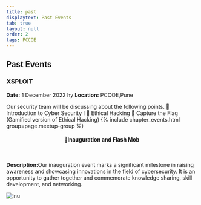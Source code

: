 ```yaml
---
title: past
displaytext: Past Events
tab: true
layout: null
order: 2
tags: PCCOE
---
```


## Past Events
### XSPLOIT
**Date:** 1 December 2022 hy
**Location:** PCCOE,Pune

Our security team will be discussing about the following points.
🎯 Introduction to Cyber Security ! 
🎯 Ethical Hacking 
🎯 Capture the Flag 
(Gamified version of Ethical Hacking)
{% include chapter_events.html group=page.meetup-group %}


<h4 align="center">🎉Inauguration and Flash Mob</h1><br>
<p margin="30px"><b>Description:</b>Our inauguration event marks a significant milestone in raising awareness and showcasing innovations in the field of cybersecurity. It is an opportunity to gather together and commemorate knowledge sharing, skill development, and networking.</p>

![inu](https://github.com/avirajkale50/try/assets/125662965/cece4336-6162-4548-9f12-d096bc621f2e) 
